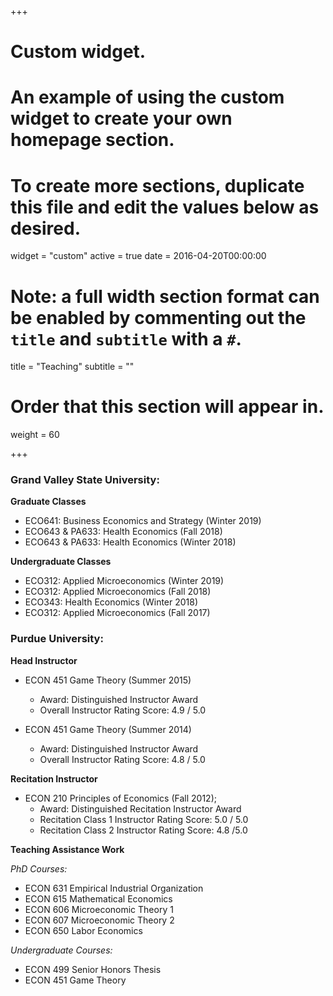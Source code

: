 +++
# Custom widget.
# An example of using the custom widget to create your own homepage section.
# To create more sections, duplicate this file and edit the values below as desired.
widget = "custom"
active = true
date = 2016-04-20T00:00:00

# Note: a full width section format can be enabled by commenting out the `title` and `subtitle` with a `#`.
title = "Teaching"
subtitle = ""

# Order that this section will appear in.
weight = 60

+++

### Grand Valley State University:

**Graduate Classes**

* ECO641: Business Economics and Strategy (Winter 2019)
* ECO643 & PA633: Health Economics (Fall 2018)
* ECO643 & PA633: Health Economics (Winter 2018) 

**Undergraduate Classes**

* ECO312: Applied Microeconomics (Winter 2019) 
* ECO312: Applied Microeconomics (Fall 2018)
* ECO343: Health Economics (Winter 2018)
* ECO312: Applied Microeconomics (Fall 2017)


### Purdue University:

**Head Instructor**

* ECON 451 Game Theory (Summer 2015)
	- Award: Distinguished Instructor Award
	- Overall Instructor Rating Score: 4.9 / 5.0

* ECON 451 Game Theory (Summer 2014)
	- Award: Distinguished Instructor Award
	- Overall Instructor Rating Score: 4.8 / 5.0

**Recitation Instructor**

 * ECON 210 Principles of Economics (Fall 2012);
	- Award: Distinguished Recitation Instructor Award
	- Recitation Class 1 Instructor Rating Score: 5.0 / 5.0
	- Recitation Class 2 Instructor Rating Score: 4.8 /5.0


**Teaching Assistance Work**

*PhD Courses:*

* ECON 631 Empirical Industrial Organization
* ECON 615 Mathematical Economics
* ECON 606 Microeconomic Theory 1
* ECON 607 Microeconomic Theory 2
* ECON 650 Labor Economics

*Undergraduate Courses:*

* ECON 499 Senior Honors Thesis
* ECON 451 Game Theory
